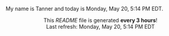 My name is Tanner and today is Monday, May 20, 5:14 PM EDT.

<p align="center">This <i>README</i> file is generated <b>every 3 hours</b>!</br>Last refresh: Monday, May 20, 5:14 PM EDT<br /></p>

